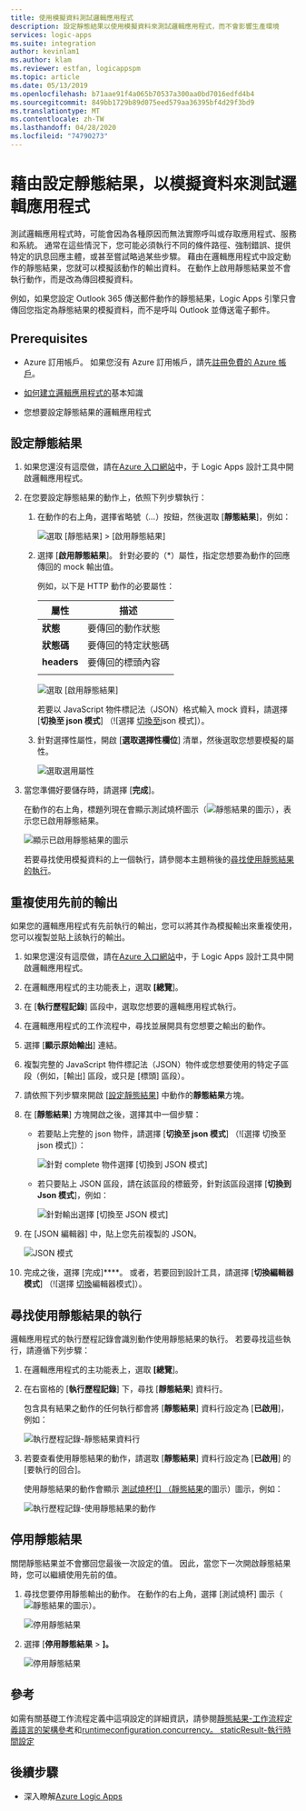 ```yaml
---
title: 使用模擬資料測試邏輯應用程式
description: 設定靜態結果以使用模擬資料來測試邏輯應用程式，而不會影響生產環境
services: logic-apps
ms.suite: integration
author: kevinlam1
ms.author: klam
ms.reviewer: estfan, logicappspm
ms.topic: article
ms.date: 05/13/2019
ms.openlocfilehash: b71aae91f4a065b70537a300aa0bd7016edfd4b4
ms.sourcegitcommit: 849bb1729b89d075eed579aa36395bf4d29f3bd9
ms.translationtype: MT
ms.contentlocale: zh-TW
ms.lasthandoff: 04/28/2020
ms.locfileid: "74790273"
---
```

# <a name="test-logic-apps-with-mock-data-by-setting-up-static-results"></a>藉由設定靜態結果，以模擬資料來測試邏輯應用程式

測試邏輯應用程式時，可能會因為各種原因而無法實際呼叫或存取應用程式、服務和系統。 通常在這些情況下，您可能必須執行不同的條件路徑、強制錯誤、提供特定的訊息回應主體，或甚至嘗試略過某些步驟。 藉由在邏輯應用程式中設定動作的靜態結果，您就可以模擬該動作的輸出資料。 在動作上啟用靜態結果並不會執行動作，而是改為傳回模擬資料。

例如，如果您設定 Outlook 365 傳送郵件動作的靜態結果，Logic Apps 引擎只會傳回您指定為靜態結果的模擬資料，而不是呼叫 Outlook 並傳送電子郵件。

## <a name="prerequisites"></a>Prerequisites

* Azure 訂用帳戶。 如果您沒有 Azure 訂用帳戶，請先<a href="https://azure.microsoft.com/free/" target="_blank">註冊免費的 Azure 帳戶</a>。

* [如何建立邏輯應用程式的](../logic-apps/quickstart-create-first-logic-app-workflow.md)基本知識

* 您想要設定靜態結果的邏輯應用程式

<a name="set-up-static-results"></a>

## <a name="set-up-static-results"></a>設定靜態結果

1. 如果您還沒有這麼做，請在[Azure 入口網站](https://portal.azure.com)中，于 Logic Apps 設計工具中開啟邏輯應用程式。

1. 在您要設定靜態結果的動作上，依照下列步驟執行： 

   1. 在動作的右上角，選擇省略號（*...*）按鈕，然後選取 [**靜態結果**]，例如：

      ![選取 [靜態結果] > [啟用靜態結果]](./media/test-logic-apps-mock-data-static-results/select-static-result.png)

   1. 選擇 [**啟用靜態結果**]。 針對必要的（*）屬性，指定您想要為動作的回應傳回的 mock 輸出值。

      例如，以下是 HTTP 動作的必要屬性：

      | 屬性 | 描述 |
      |----------|-------------|
      | **狀態** | 要傳回的動作狀態 |
      | **狀態碼** | 要傳回的特定狀態碼 |
      | **headers** | 要傳回的標頭內容 |
      |||

      ![選取 [啟用靜態結果]](./media/test-logic-apps-mock-data-static-results/enable-static-result.png)

      若要以 JavaScript 物件標記法（JSON）格式輸入 mock 資料，請選擇 [**切換至 json 模式**] （![選擇 [切換至](./media/test-logic-apps-mock-data-static-results/switch-to-json-mode-button.png)json 模式]）。

   1. 針對選擇性屬性，開啟 [**選取選擇性欄位**] 清單，然後選取您想要模擬的屬性。

      ![選取選用屬性](./media/test-logic-apps-mock-data-static-results/optional-properties.png)

1. 當您準備好要儲存時，請選擇 [**完成**]。

   在動作的右上角，標題列現在會顯示測試燒杯圖示（![靜態結果](./media/test-logic-apps-mock-data-static-results/static-results-test-beaker-icon.png)的圖示），表示您已啟用靜態結果。

   ![顯示已啟用靜態結果的圖示](./media/test-logic-apps-mock-data-static-results/static-results-enabled.png)

   若要尋找使用模擬資料的上一個執行，請參閱本主題稍後的[尋找使用靜態結果的執行](#find-runs-mock-data)。

<a name="reuse-sample-outputs"></a>

## <a name="reuse-previous-outputs"></a>重複使用先前的輸出

如果您的邏輯應用程式有先前執行的輸出，您可以將其作為模擬輸出來重複使用，您可以複製並貼上該執行的輸出。

1. 如果您還沒有這麼做，請在[Azure 入口網站](https://portal.azure.com)中，于 Logic Apps 設計工具中開啟邏輯應用程式。

1. 在邏輯應用程式的主功能表上，選取 **[總覽**]。

1. 在 [**執行歷程記錄**] 區段中，選取您想要的邏輯應用程式執行。

1. 在邏輯應用程式的工作流程中，尋找並展開具有您想要之輸出的動作。

1. 選擇 [**顯示原始輸出**] 連結。

1. 複製完整的 JavaScript 物件標記法（JSON）物件或您想要使用的特定子區段（例如，[輸出] 區段，或只是 [標頭] 區段）。

1. 請依照下列步驟來開啟 [[設定靜態結果](#set-up-static-results)] 中動作的**靜態結果**方塊。

1. 在 [**靜態結果**] 方塊開啟之後，選擇其中一個步驟：

   * 若要貼上完整的 json 物件，請選擇 [**切換至 json 模式**] （![選擇 [](./media/test-logic-apps-mock-data-static-results/switch-to-json-mode-button.png)切換至 json 模式]）：

     ![針對 complete 物件選擇 [切換到 JSON 模式]](./media/test-logic-apps-mock-data-static-results/switch-to-json-mode-button-complete.png)

   * 若只要貼上 JSON 區段，請在該區段的標籤旁，針對該區段選擇 [**切換到 Json 模式**]，例如：

     ![針對輸出選擇 [切換至 JSON 模式]](./media/test-logic-apps-mock-data-static-results/switch-to-json-mode-button-outputs.png)

1. 在 [JSON 編輯器] 中，貼上您先前複製的 JSON。

   ![JSON 模式](./media/test-logic-apps-mock-data-static-results/json-editing-mode.png)

1. 完成之後，選擇 [完成]****。 或者，若要回到設計工具，請選擇 [**切換編輯器模式**] （![選擇 [切換](./media/test-logic-apps-mock-data-static-results/switch-editor-mode-button.png)編輯器模式]）。

<a name="find-runs-mock-data"></a>

## <a name="find-runs-that-use-static-results"></a>尋找使用靜態結果的執行

邏輯應用程式的執行歷程記錄會識別動作使用靜態結果的執行。 若要尋找這些執行，請遵循下列步驟：

1. 在邏輯應用程式的主功能表上，選取 **[總覽**]。 

1. 在右窗格的 [**執行歷程記錄**] 下，尋找 [**靜態結果**] 資料行。 

   包含具有結果之動作的任何執行都會將 [**靜態結果**] 資料行設定為 [**已啟用**]，例如：

   ![執行歷程記錄-靜態結果資料行](./media/test-logic-apps-mock-data-static-results/run-history.png)

1. 若要查看使用靜態結果的動作，請選取 [**靜態結果**] 資料行設定為 [**已啟用**] 的 [要執行的回合]。

   使用靜態結果的動作會顯示 [測試燒杯![] （靜態結果](./media/test-logic-apps-mock-data-static-results/static-results-test-beaker-icon.png)的圖示）圖示，例如：

   ![執行歷程記錄-使用靜態結果的動作](./media/test-logic-apps-mock-data-static-results/static-results-enabled-run-details.png)

## <a name="disable-static-results"></a>停用靜態結果

關閉靜態結果並不會擲回您最後一次設定的值。 因此，當您下一次開啟靜態結果時，您可以繼續使用先前的值。

1. 尋找您要停用靜態輸出的動作。 在動作的右上角，選擇 [測試燒杯] 圖示（![靜態結果](./media/test-logic-apps-mock-data-static-results/static-results-test-beaker-icon.png)的圖示）。

   ![停用靜態結果](./media/test-logic-apps-mock-data-static-results/disable-static-results.png)

1. 選擇 [**停用靜態結果** > **]。**

   ![停用靜態結果](./media/test-logic-apps-mock-data-static-results/disable-static-results-button.png)

## <a name="reference"></a>參考

如需有關基礎工作流程定義中這項設定的詳細資訊，請參閱[靜態結果-工作流程定義語言的架構參考](../logic-apps/logic-apps-workflow-definition-language.md#static-results)和[runtimeconfiguration.concurrency。 staticResult-執行時間設定](../logic-apps/logic-apps-workflow-actions-triggers.md#runtime-configuration-settings)

## <a name="next-steps"></a>後續步驟

* 深入瞭解[Azure Logic Apps](../logic-apps/logic-apps-overview.md)